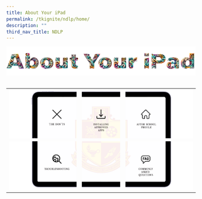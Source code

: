 ```yaml
---
title: About Your iPad
permalink: /tkignite/ndlp/home/
description: ""
third_nav_title: NDLP
---
```

<style type="text/css">
#amplify-app-root img {
  display: block;
  margin: 0;
  padding: 0;
  border: none;
}
.content table td, .content table th {
	padding: 0;
</style>

<img src="/images/PDLP/About_ipad/maintitle.png">
<br>
<br>
<table>
	<tbody>
		<tr>
			<td><a href="/TKignite/NDLP/The Dont's/"><img src="/images/PDLP/About_ipad/slicev1_01.png"></a></td>
			<td><a href="/TKignite/NDLP/approved-apps/"><img src="/images/PDLP/About_ipad/slicev1_02.png"></a></td>
			<td><a href="/hidden-pages/about-your-ipad/after-school/"><img src="/images/PDLP/About_ipad/slicev1_03.png"></a></td>
		</tr>
		<tr>
			<td><a href="/hidden-pages/about-your-ipad/troubleshooting/"><img src="/images/PDLP/About_ipad/slicev1_04.png"></a></td>
			<td><img src="/images/PDLP/About_ipad/slicev1_05.png"></td>
			<td><a href="/hidden-pages/about-your-ipad/faq/"><img src="/images/PDLP/About_ipad/slicev1_06.png"></a></td>
		</tr>
	</tbody>
</table>